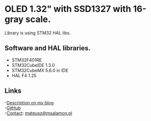 # OLED 1.32" with SSD1327 with 16-gray scale.

Library is using STM32 HAL libs.

## Software and HAL libraries.

- STM32F401RE
- STM32CubeIDE 1.3.0
- STM32CubeMX 5.6.0 in IDE
- HAL F4 1.25  

## Links

-[Description on my blog](https://msalamon.pl/oled-ze-skala-szarosci-na-ssd1327-cz-1/?utm_source=github&utm_medium=description&utm_campaign=ssd1327&utm_content=lamik)  
-[GitHub](https://github.com/lamik/OLED_SSD1327_STM32_HAL)  
-[Contact](mailto:mateusz@msalamon.pl): mateusz@msalamon.pl
